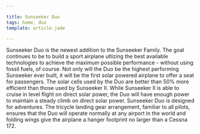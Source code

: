 ```yaml
---

title: Sunseeker Duo
tags: home, duo
template: article.jade

---
```


Sunseeker Duo is the newest addition to the Sunseeker Family. The goal continues to be to build a sport airplane utlizing the best available technologies to achieve the maximum possible performance - without using fossil fuels, of course. Not only will the Duo be the highest performing Sunseeker ever built, it will be the first solar powered airplane to offer a seat for passengers. The solar cells used by the Duo are better than 50% more efficient than those used by Sunseeker II. While Sunseeker II is able to cruise in level flight on direct solar power, the Duo will have enough power to maintain a steady climb on direct solar power. Sunseeker Duo is designed for adventures. The tricycle landing gear arrangement, familiar to all pilots, ensures that the Duo will operate normally at any airport in the world and folding wings give the airplane a hanger footprint no larger than a Cessna 172.
